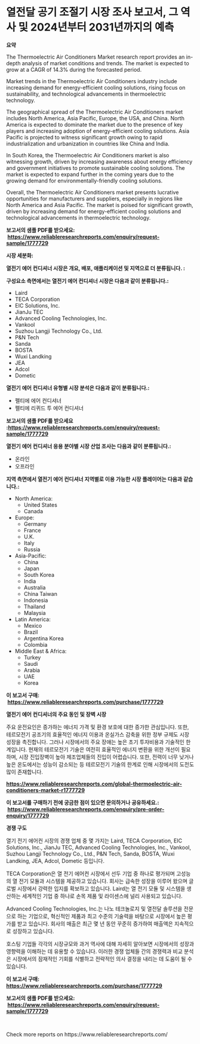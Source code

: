 <p><h1>열전달 공기 조절기 시장 조사 보고서, 그 역사 및 2024년부터 2031년까지의 예측</h1></p><p><strong>요약</strong></p>
<p><p>The Thermoelectric Air Conditioners Market research report provides an in-depth analysis of market conditions and trends. The market is expected to grow at a CAGR of 14.3% during the forecasted period. </p><p>Market trends in the Thermoelectric Air Conditioners industry include increasing demand for energy-efficient cooling solutions, rising focus on sustainability, and technological advancements in thermoelectric technology.</p><p>The geographical spread of the Thermoelectric Air Conditioners market includes North America, Asia Pacific, Europe, the USA, and China. North America is expected to dominate the market due to the presence of key players and increasing adoption of energy-efficient cooling solutions. Asia Pacific is projected to witness significant growth owing to rapid industrialization and urbanization in countries like China and India.</p><p>In South Korea, the Thermoelectric Air Conditioners market is also witnessing growth, driven by increasing awareness about energy efficiency and government initiatives to promote sustainable cooling solutions. The market is expected to expand further in the coming years due to the growing demand for environmentally-friendly cooling solutions.</p><p>Overall, the Thermoelectric Air Conditioners market presents lucrative opportunities for manufacturers and suppliers, especially in regions like North America and Asia Pacific. The market is poised for significant growth, driven by increasing demand for energy-efficient cooling solutions and technological advancements in thermoelectric technology.</p></p>
<p><strong>보고서의 샘플 PDF를 받으세요: &nbsp;<a href="https://www.reliableresearchreports.com/enquiry/request-sample/1777729">https://www.reliableresearchreports.com/enquiry/request-sample/1777729</a></strong></p>
<p><strong>시장 세분화:</strong></p>
<p><strong> 열전기 에어 컨디셔너 시장은 개요, 배포, 애플리케이션 및 지역으로 더 분류됩니다. :</strong></p>
<p><strong>구성요소 측면에서는 열전기 에어 컨디셔너 시장은 다음과 같이 분류됩니다.:</strong></p>
<p><ul><li>Laird</li><li>TECA Corporation</li><li>EIC Solutions, Inc.</li><li>JianJu TEC</li><li>Advanced Cooling Technologies, Inc.</li><li>Vankool</li><li>Suzhou Langji Technology Co., Ltd.</li><li>P&N Tech</li><li>Sanda</li><li>BOSTA</li><li>Wuxi Landking</li><li>JEA</li><li>Adcol</li><li>Dometic</li></ul></p>
<p><strong> 열전기 에어 컨디셔너 유형별 시장 분석은 다음과 같이 분류됩니다.:</strong></p>
<p><ul><li>펠티에 에어 컨디셔너</li><li>펠티에 리퀴드 투 에어 컨디셔너</li></ul></p>
<p><strong>보고서의 샘플 PDF를 받으세요 :<a href="https://www.reliableresearchreports.com/enquiry/request-sample/1777729">https://www.reliableresearchreports.com/enquiry/request-sample/1777729</a></strong></p>
<p><strong> 열전기 에어 컨디셔너 응용 분야별 시장 산업 조사는 다음과 같이 분류됩니다.:</strong></p>
<p><ul><li>온라인</li><li>오프라인</li></ul></p>
<p><strong>지역 측면에서 열전기 에어 컨디셔너 지역별로 이용 가능한 시장 플레이어는 다음과 같습니다.:</strong></p>
<p><ul>
    <li>
        North America:
        <ul>
            <li>United States</li>
            <li>Canada</li>
        </ul>
    </li>
    <li>
        Europe:
        <ul>
            <li>Germany</li>
            <li>France</li>
            <li>U.K.</li>
            <li>Italy</li>
            <li>Russia</li>
        </ul>
    </li>
    <li>
        Asia-Pacific:
        <ul>
            <li>China</li>
            <li>Japan</li>
            <li>South Korea</li>
            <li>India</li>
            <li>Australia</li>
            <li>China Taiwan</li>
            <li>Indonesia</li>
            <li>Thailand</li>
            <li>Malaysia</li>
        </ul>
    </li>
    <li>
        Latin America:
        <ul>
            <li>Mexico</li>
            <li>Brazil</li>
            <li>Argentina Korea</li>
            <li>Colombia</li>
        </ul>
    </li>
    <li>
        Middle East & Africa:
        <ul>
            <li>Turkey</li>
            <li>Saudi</li>
            <li>Arabia</li>
            <li>UAE</li>
            <li>Korea</li>
        </ul>
    </li>
    </ul></p>
<p><strong>이 보고서 구매: &nbsp;<a href="https://www.reliableresearchreports.com/purchase/1777729">https://www.reliableresearchreports.com/purchase/1777729</a></strong></p>
<p><strong>열전기 에어 컨디셔너의 주요 동인 및 장벽 시장</strong></p>
<p><p>주요 운전요인은 증가하는 에너지 가격 및 환경 보호에 대한 증가한 관심입니다. 또한, 테르모전기 공조기의 효율적인 에너지 이용과 온실가스 감축을 위한 정부 규제도 시장 성장을 촉진합니다. 그러나 시장에서의 주요 장애는 높은 초기 투자비용과 기술적인 한계입니다. 현재의 테르모전기 기술은 여전히 효율적인 에너지 변환을 위한 개선이 필요하며, 시장 진입장벽이 높아 제조업체들의 진입이 어렵습니다. 또한, 전력이 너무 낮거나 높은 온도에서는 성능이 감소되는 등 테르모전기 기술의 한계로 인해 시장에서의 도전도 많이 존재합니다.</p></p>
<p><strong><a href="https://www.reliableresearchreports.com/global-thermoelectric-air-conditioners-market-r1777729">https://www.reliableresearchreports.com/global-thermoelectric-air-conditioners-market-r1777729</a></strong></p>
<p><strong>이 보고서를 구매하기 전에 궁금한 점이 있으면 문의하거나 공유하세요.: &nbsp;<a href="https://www.reliableresearchreports.com/enquiry/pre-order-enquiry/1777729">https://www.reliableresearchreports.com/enquiry/pre-order-enquiry/1777729</a></strong></p>
<p><strong>경쟁 구도</strong></p>
<p><p>열기 전기 에어컨 시장의 경쟁 업체 중 몇 가지는 Laird, TECA Corporation, EIC Solutions, Inc., JianJu TEC, Advanced Cooling Technologies, Inc., Vankool, Suzhou Langji Technology Co., Ltd., P&N Tech, Sanda, BOSTA, Wuxi Landking, JEA, Adcol, Dometic 등입니다. </p><p>TECA Corporation은 열 전기 에어컨 시장에서 선두 기업 중 하나로 평가되며 고성능의 열 전기 모듈과 시스템을 제공하고 있습니다. 회사는 급속한 성장을 이루어 왔으며 글로벌 시장에서 강력한 입지를 확보하고 있습니다. Laird는 열 전기 모듈 및 시스템을 생산하는 세계적인 기업 중 하나로 손목 제품 및 라이센스에 널리 사용되고 있습니다.</p><p>Advanced Cooling Technologies, Inc.는 나노 테크놀로지 및 열전달 솔루션을 전문으로 하는 기업으로, 혁신적인 제품과 최고 수준의 기술력을 바탕으로 시장에서 높은 평가를 받고 있습니다. 회사의 매출은 최근 몇 년 동안 꾸준히 증가하여 매출액은 지속적으로 성장하고 있습니다.</p><p>호스팅 기업들 각각의 시장규모와 과거 역사에 대해 자세히 알아보면 시장에서의 성장과 영향력을 이해하는 데 유용할 수 있습니다. 이러한 경쟁 업체들 간의 경쟁력과 비교 분석은 시장에서의 잠재적인 기회를 식별하고 전략적인 의사 결정을 내리는 데 도움이 될 수 있습니다.</p></p>
<p><strong>이 보고서 구매: &nbsp; <a href="https://www.reliableresearchreports.com/purchase/1777729">https://www.reliableresearchreports.com/purchase/1777729</a></strong></p>
<p><strong>보고서의 샘플 PDF를 받으세요: &nbsp;<a href="https://www.reliableresearchreports.com/enquiry/request-sample/1777729">https://www.reliableresearchreports.com/enquiry/request-sample/1777729</a></strong><strong></strong></p>
<p>&nbsp;</p>
<p>Check more reports on https://www.reliableresearchreports.com/</p>